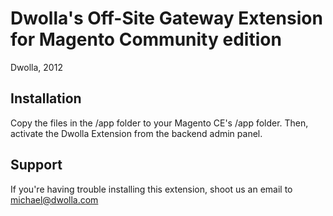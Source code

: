 Dwolla's Off-Site Gateway Extension for Magento Community edition
================================================================
Dwolla, 2012

Installation
-----
Copy the files in the /app folder to your Magento CE's /app folder. Then, activate the Dwolla Extension from the backend admin panel.

Support
-----
If you're having trouble installing this extension, shoot us an email to michael@dwolla.com
